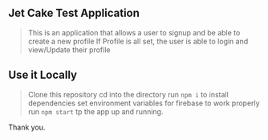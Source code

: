 ## Jet Cake Test Application

> This is an application that allows a user to signup and be able to create a new profile 
>If Profile is all set, the user is able to login and view/Update their profile


## Use it Locally

> Clone this repository
> cd into the directory
> run `npm i` to install dependencies
> set environment variables for firebase to work properly
> run `npm start` tp the app up and running.


Thank you.